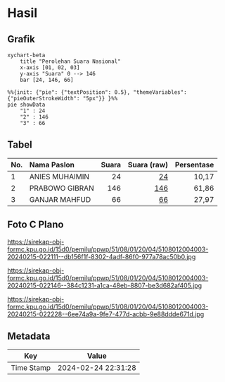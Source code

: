# Hasil

## Grafik

```mermaid
xychart-beta
    title "Perolehan Suara Nasional"
    x-axis [01, 02, 03]
    y-axis "Suara" 0 --> 146
    bar [24, 146, 66]
```

```mermaid
%%{init: {"pie": {"textPosition": 0.5}, "themeVariables": {"pieOuterStrokeWidth": "5px"}} }%%
pie showData
    "1" : 24
    "2" : 146
    "3" : 66
```

## Tabel

| No. | Nama Paslon    | Suara | Suara (raw) | Persentase |
|:--- |:-------------- | -----:| -----------:| ----------:|
| 1   | ANIES MUHAIMIN | 24    | [24][p-1]   | 10,17      |
| 2   | PRABOWO GIBRAN | 146   | [146][p-2]  | 61,86      |
| 3   | GANJAR MAHFUD  | 66    | [66][p-3]   | 27,97      |


[p-1]: https://github.com/gigit-pemilu/pemilu-2024/blob/main/pilpres/hitung-suara/sub/51-bali/sub/08-buleleng/sub/01-gerokgak/sub/2004-pemuteran/sub/003-tps/sub/paslon-1.txt
[p-2]: https://github.com/gigit-pemilu/pemilu-2024/blob/main/pilpres/hitung-suara/sub/51-bali/sub/08-buleleng/sub/01-gerokgak/sub/2004-pemuteran/sub/003-tps/sub/paslon-2.txt
[p-3]: https://github.com/gigit-pemilu/pemilu-2024/blob/main/pilpres/hitung-suara/sub/51-bali/sub/08-buleleng/sub/01-gerokgak/sub/2004-pemuteran/sub/003-tps/sub/paslon-3.txt

## Foto C Plano

https://sirekap-obj-formc.kpu.go.id/15d0/pemilu/ppwp/51/08/01/20/04/5108012004003-20240215-022111--db156f1f-8302-4adf-86f0-977a78ac50b0.jpg

https://sirekap-obj-formc.kpu.go.id/15d0/pemilu/ppwp/51/08/01/20/04/5108012004003-20240215-022146--384c1231-a1ca-48eb-8807-be3d682af405.jpg

https://sirekap-obj-formc.kpu.go.id/15d0/pemilu/ppwp/51/08/01/20/04/5108012004003-20240215-022228--6ee74a9a-9fe7-477d-acbb-9e88ddde671d.jpg


## Metadata

| Key        | Value               |
| ---------- | ------------------- |
| Time Stamp | 2024-02-24 22:31:28 |



